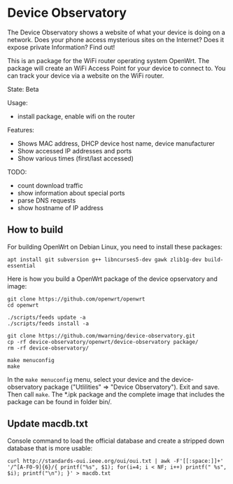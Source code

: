 # Device Observatory

The Device Observatory shows a website of what your device is doing on a network. Does your phone access mysterious sites on the Internet? Does it expose private Information? Find out! 

This is an package for the WiFi router operating system OpenWrt. The package will create an WiFi Access Point for your device to connect to. You can track your device via a website on the WiFi router.

State: Beta

Usage:
 * install package, enable wifi on the router

Features:
 * Shows MAC address, DHCP device host name, device manufacturer
 * Show accessed IP addresses and ports
 * Show various times (first/last accessed)

TODO:
 * count download traffic
 * show information about special ports
 * parse DNS requests
 * show hostname of IP address

## How to build

For building OpenWrt on Debian Linux, you need to install these packages:
```
apt install git subversion g++ libncurses5-dev gawk zlib1g-dev build-essential
```

Here is how you build a OpenWrt package of the device opservatory and image:

```
git clone https://github.com/openwrt/openwrt
cd openwrt

./scripts/feeds update -a
./scripts/feeds install -a

git clone https://github.com/mwarning/device-observatory.git
cp -rf device-observatory/openwrt/device-observatory package/
rm -rf device-observatory/

make menuconfig
make
```

In the `make menuconfig` menu, select your device and the device-observatory package ("Utlilities" => "Device Observatory"). Exit and save. Then call `make`.
The \*.ipk package and the complete image that includes the package can be found in folder bin/.

## Update macdb.txt

Console command to load the official database and create a stripped down database that is more usable:

```
curl http://standards-oui.ieee.org/oui/oui.txt | awk -F'[[:space:]]+' '/^[A-F0-9]{6}/{ printf("%s", $1); for(i=4; i < NF; i++) printf(" %s", $i); printf("\n"); }' > macdb.txt
```
